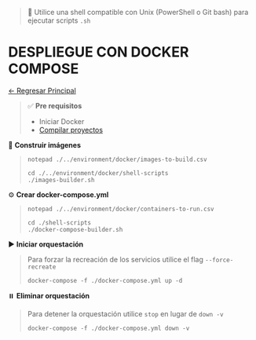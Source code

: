 > 📌 Utilice una shell compatible con Unix (PowerShell o Git bash) para ejecutar scripts `.sh`

# DESPLIEGUE CON DOCKER COMPOSE

[← Regresar Principal](./../../README.md)

> ✅ **Pre requisitos**
> - Iniciar Docker
> - [Compilar proyectos](./../local/README.md)

🔨 **Construir imágenes**
> ```shell script
> notepad ./../environment/docker/images-to-build.csv
> ```
> ```shell script 
> cd ./../environment/docker/shell-scripts
> ./images-builder.sh
> ```

⚙️ **Crear docker-compose.yml**
> ```shell script
> notepad ./../environment/docker/containers-to-run.csv
> ```
> ```shell script
> cd ./shell-scripts
> ./docker-compose-builder.sh
> ```

▶️ **Iniciar orquestación**
> Para forzar la recreación de los servicios utilice el flag `--force-recreate`
> ```shell script 
> docker-compose -f ./docker-compose.yml up -d
> ```

⏸️️ **Eliminar orquestación**
> Para detener la orquestación utilice `stop` en lugar de `down -v`
> ```shell script 
> docker-compose -f ./docker-compose.yml down -v
> ```